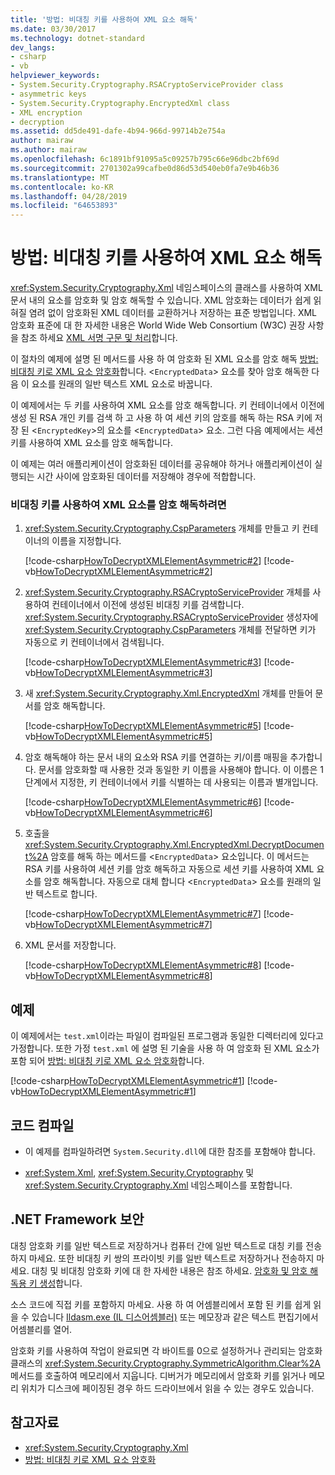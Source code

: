 ```yaml
---
title: '방법: 비대칭 키를 사용하여 XML 요소 해독'
ms.date: 03/30/2017
ms.technology: dotnet-standard
dev_langs:
- csharp
- vb
helpviewer_keywords:
- System.Security.Cryptography.RSACryptoServiceProvider class
- asymmetric keys
- System.Security.Cryptography.EncryptedXml class
- XML encryption
- decryption
ms.assetid: dd5de491-dafe-4b94-966d-99714b2e754a
author: mairaw
ms.author: mairaw
ms.openlocfilehash: 6c1891bf91095a5c09257b795c66e96dbc2bf69d
ms.sourcegitcommit: 2701302a99cafbe0d86d53d540eb0fa7e9b46b36
ms.translationtype: MT
ms.contentlocale: ko-KR
ms.lasthandoff: 04/28/2019
ms.locfileid: "64653893"
---
```

# <a name="how-to-decrypt-xml-elements-with-asymmetric-keys"></a>방법: 비대칭 키를 사용하여 XML 요소 해독
<xref:System.Security.Cryptography.Xml> 네임스페이스의 클래스를 사용하여 XML 문서 내의 요소를 암호화 및 암호 해독할 수 있습니다.  XML 암호화는 데이터가 쉽게 읽혀질 염려 없이 암호화된 XML 데이터를 교환하거나 저장하는 표준 방법입니다.  XML 암호화 표준에 대 한 자세한 내용은 World Wide Web Consortium (W3C) 권장 사항을 참조 하세요 [XML 서명 구문 및 처리](https://www.w3.org/TR/xmldsig-core/)합니다.  
  
 이 절차의 예제에 설명 된 메서드를 사용 하 여 암호화 된 XML 요소를 암호 해독 [방법: 비대칭 키로 XML 요소 암호화](../../../docs/standard/security/how-to-encrypt-xml-elements-with-asymmetric-keys.md)합니다.  <`EncryptedData`> 요소를 찾아 암호 해독한 다음 이 요소를 원래의 일반 텍스트 XML 요소로 바꿉니다.  
  
 이 예제에서는 두 키를 사용하여 XML 요소를 암호 해독합니다.  키 컨테이너에서 이전에 생성 된 RSA 개인 키를 검색 하 고 사용 하 여 세션 키의 암호를 해독 하는 RSA 키에 저장 된 <`EncryptedKey`>의 요소를 <`EncryptedData`> 요소.  그런 다음 예제에서는 세션 키를 사용하여 XML 요소를 암호 해독합니다.  
  
 이 예제는 여러 애플리케이션이 암호화된 데이터를 공유해야 하거나 애플리케이션이 실행되는 시간 사이에 암호화된 데이터를 저장해야 경우에 적합합니다.  
  
### <a name="to-decrypt-an-xml-element-with-an-asymmetric-key"></a>비대칭 키를 사용하여 XML 요소를 암호 해독하려면  
  
1. <xref:System.Security.Cryptography.CspParameters> 개체를 만들고 키 컨테이너의 이름을 지정합니다.  
  
     [!code-csharp[HowToDecryptXMLElementAsymmetric#2](../../../samples/snippets/csharp/VS_Snippets_CLR/HowToDecryptXMLElementAsymmetric/cs/sample.cs#2)]
     [!code-vb[HowToDecryptXMLElementAsymmetric#2](../../../samples/snippets/visualbasic/VS_Snippets_CLR/HowToDecryptXMLElementAsymmetric/vb/sample.vb#2)]  
  
2. <xref:System.Security.Cryptography.RSACryptoServiceProvider> 개체를 사용하여 컨테이너에서 이전에 생성된 비대칭 키를 검색합니다.  <xref:System.Security.Cryptography.RSACryptoServiceProvider> 생성자에 <xref:System.Security.Cryptography.CspParameters> 개체를 전달하면 키가 자동으로 키 컨테이너에서 검색됩니다.  
  
     [!code-csharp[HowToDecryptXMLElementAsymmetric#3](../../../samples/snippets/csharp/VS_Snippets_CLR/HowToDecryptXMLElementAsymmetric/cs/sample.cs#3)]
     [!code-vb[HowToDecryptXMLElementAsymmetric#3](../../../samples/snippets/visualbasic/VS_Snippets_CLR/HowToDecryptXMLElementAsymmetric/vb/sample.vb#3)]  
  
3. 새 <xref:System.Security.Cryptography.Xml.EncryptedXml> 개체를 만들어 문서를 암호 해독합니다.  
  
     [!code-csharp[HowToDecryptXMLElementAsymmetric#5](../../../samples/snippets/csharp/VS_Snippets_CLR/HowToDecryptXMLElementAsymmetric/cs/sample.cs#5)]
     [!code-vb[HowToDecryptXMLElementAsymmetric#5](../../../samples/snippets/visualbasic/VS_Snippets_CLR/HowToDecryptXMLElementAsymmetric/vb/sample.vb#5)]  
  
4. 암호 해독해야 하는 문서 내의 요소와 RSA 키를 연결하는 키/이름 매핑을 추가합니다.  문서를 암호화할 때 사용한 것과 동일한 키 이름을 사용해야 합니다.  이 이름은 1단계에서 지정한, 키 컨테이너에서 키를 식별하는 데 사용되는 이름과 별개입니다.  
  
     [!code-csharp[HowToDecryptXMLElementAsymmetric#6](../../../samples/snippets/csharp/VS_Snippets_CLR/HowToDecryptXMLElementAsymmetric/cs/sample.cs#6)]
     [!code-vb[HowToDecryptXMLElementAsymmetric#6](../../../samples/snippets/visualbasic/VS_Snippets_CLR/HowToDecryptXMLElementAsymmetric/vb/sample.vb#6)]  
  
5. 호출을 <xref:System.Security.Cryptography.Xml.EncryptedXml.DecryptDocument%2A> 암호를 해독 하는 메서드를 <`EncryptedData`> 요소입니다.  이 메서드는 RSA 키를 사용하여 세션 키를 암호 해독하고 자동으로 세션 키를 사용하여 XML 요소를 암호 해독합니다.  자동으로 대체 합니다 <`EncryptedData`> 요소를 원래의 일반 텍스트로 합니다.  
  
     [!code-csharp[HowToDecryptXMLElementAsymmetric#7](../../../samples/snippets/csharp/VS_Snippets_CLR/HowToDecryptXMLElementAsymmetric/cs/sample.cs#7)]
     [!code-vb[HowToDecryptXMLElementAsymmetric#7](../../../samples/snippets/visualbasic/VS_Snippets_CLR/HowToDecryptXMLElementAsymmetric/vb/sample.vb#7)]  
  
6. XML 문서를 저장합니다.  
  
     [!code-csharp[HowToDecryptXMLElementAsymmetric#8](../../../samples/snippets/csharp/VS_Snippets_CLR/HowToDecryptXMLElementAsymmetric/cs/sample.cs#8)]
     [!code-vb[HowToDecryptXMLElementAsymmetric#8](../../../samples/snippets/visualbasic/VS_Snippets_CLR/HowToDecryptXMLElementAsymmetric/vb/sample.vb#8)]  
  
## <a name="example"></a>예제  
 이 예제에서는 `test.xml`이라는 파일이 컴파일된 프로그램과 동일한 디렉터리에 있다고 가정합니다.  또한 가정 `test.xml` 에 설명 된 기술을 사용 하 여 암호화 된 XML 요소가 포함 되어 [방법: 비대칭 키로 XML 요소 암호화](../../../docs/standard/security/how-to-encrypt-xml-elements-with-asymmetric-keys.md)합니다.  
  
 [!code-csharp[HowToDecryptXMLElementAsymmetric#1](../../../samples/snippets/csharp/VS_Snippets_CLR/HowToDecryptXMLElementAsymmetric/cs/sample.cs#1)]
 [!code-vb[HowToDecryptXMLElementAsymmetric#1](../../../samples/snippets/visualbasic/VS_Snippets_CLR/HowToDecryptXMLElementAsymmetric/vb/sample.vb#1)]  
  
## <a name="compiling-the-code"></a>코드 컴파일  
  
- 이 예제를 컴파일하려면 `System.Security.dll`에 대한 참조를 포함해야 합니다.  
  
- <xref:System.Xml>, <xref:System.Security.Cryptography> 및 <xref:System.Security.Cryptography.Xml> 네임스페이스를 포함합니다.  
  
## <a name="net-framework-security"></a>.NET Framework 보안  
 대칭 암호화 키를 일반 텍스트로 저장하거나 컴퓨터 간에 일반 텍스트로 대칭 키를 전송하지 마세요.  또한 비대칭 키 쌍의 프라이빗 키를 일반 텍스트로 저장하거나 전송하지 마세요.  대칭 및 비대칭 암호화 키에 대 한 자세한 내용은 참조 하세요. [암호화 및 암호 해독용 키 생성](../../../docs/standard/security/generating-keys-for-encryption-and-decryption.md)합니다.  
  
 소스 코드에 직접 키를 포함하지 마세요.  사용 하 여 어셈블리에서 포함 된 키를 쉽게 읽을 수 있습니다 [Ildasm.exe (IL 디스어셈블러)](../../../docs/framework/tools/ildasm-exe-il-disassembler.md) 또는 메모장과 같은 텍스트 편집기에서 어셈블리를 열어.  
  
 암호화 키를 사용하여 작업이 완료되면 각 바이트를 0으로 설정하거나 관리되는 암호화 클래스의 <xref:System.Security.Cryptography.SymmetricAlgorithm.Clear%2A> 메서드를 호출하여 메모리에서 지웁니다.  디버거가 메모리에서 암호화 키를 읽거나 메모리 위치가 디스크에 페이징된 경우 하드 드라이브에서 읽을 수 있는 경우도 있습니다.  
  
## <a name="see-also"></a>참고자료

- <xref:System.Security.Cryptography.Xml>
- [방법: 비대칭 키로 XML 요소 암호화](../../../docs/standard/security/how-to-encrypt-xml-elements-with-asymmetric-keys.md)
